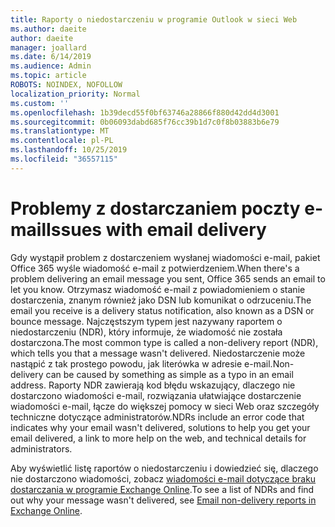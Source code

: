 ```yaml
---
title: Raporty o niedostarczeniu w programie Outlook w sieci Web
ms.author: daeite
author: daeite
manager: joallard
ms.date: 6/14/2019
ms.audience: Admin
ms.topic: article
ROBOTS: NOINDEX, NOFOLLOW
localization_priority: Normal
ms.custom: ''
ms.openlocfilehash: 1b39decd55f0bf63746a28866f880d42dd4d3001
ms.sourcegitcommit: 0b06093dabd685f76cc39b1d7c0f8b03883b6e79
ms.translationtype: MT
ms.contentlocale: pl-PL
ms.lasthandoff: 10/25/2019
ms.locfileid: "36557115"
---
```

# <a name="issues-with-email-delivery"></a><span data-ttu-id="12f48-102">Problemy z dostarczaniem poczty e-mail</span><span class="sxs-lookup"><span data-stu-id="12f48-102">Issues with email delivery</span></span>

<span data-ttu-id="12f48-103">Gdy wystąpił problem z dostarczeniem wysłanej wiadomości e-mail, pakiet Office 365 wyśle wiadomość e-mail z potwierdzeniem.</span><span class="sxs-lookup"><span data-stu-id="12f48-103">When there's a problem delivering an email message you sent, Office 365 sends an email to let you know.</span></span> <span data-ttu-id="12f48-104">Otrzymasz wiadomość e-mail z powiadomieniem o stanie dostarczenia, znanym również jako DSN lub komunikat o odrzuceniu.</span><span class="sxs-lookup"><span data-stu-id="12f48-104">The email you receive is a delivery status notification, also known as a DSN or bounce message.</span></span> <span data-ttu-id="12f48-105">Najczęstszym typem jest nazywany raportem o niedostarczeniu (NDR), który informuje, że wiadomość nie została dostarczona.</span><span class="sxs-lookup"><span data-stu-id="12f48-105">The most common type is called a non-delivery report (NDR), which tells you that a message wasn't delivered.</span></span> <span data-ttu-id="12f48-106">Niedostarczenie może nastąpić z tak prostego powodu, jak literówka w adresie e-mail.</span><span class="sxs-lookup"><span data-stu-id="12f48-106">Non-delivery can be caused by something as simple as a typo in an email address.</span></span> <span data-ttu-id="12f48-107">Raporty NDR zawierają kod błędu wskazujący, dlaczego nie dostarczono wiadomości e-mail, rozwiązania ułatwiające dostarczenie wiadomości e-mail, łącze do większej pomocy w sieci Web oraz szczegóły techniczne dotyczące administratorów.</span><span class="sxs-lookup"><span data-stu-id="12f48-107">NDRs include an error code that indicates why your email wasn't delivered, solutions to help you get your email delivered, a link to more help on the web, and technical details for administrators.</span></span>

<span data-ttu-id="12f48-108">Aby wyświetlić listę raportów o niedostarczeniu i dowiedzieć się, dlaczego nie dostarczono wiadomości, zobacz [wiadomości e-mail dotyczące braku dostarczania w programie Exchange Online](https://docs.microsoft.com/exchange/mail-flow-best-practices/non-delivery-reports-in-exchange-online/non-delivery-reports-in-exchange-online).</span><span class="sxs-lookup"><span data-stu-id="12f48-108">To see a list of NDRs and find out why your message wasn't delivered, see [Email non-delivery reports in Exchange Online](https://docs.microsoft.com/exchange/mail-flow-best-practices/non-delivery-reports-in-exchange-online/non-delivery-reports-in-exchange-online).</span></span>